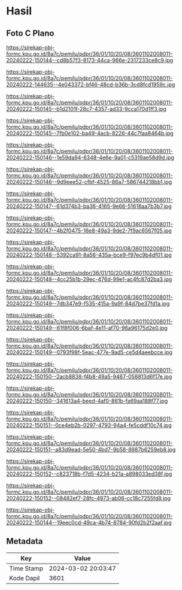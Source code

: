 # Hasil

## Foto C Plano

https://sirekap-obj-formc.kpu.go.id/8a7c/pemilu/pdpr/36/01/10/20/08/3601102008011-20240222-150144--cd8b57f3-8173-44ca-966e-2317233ce8c9.jpg

https://sirekap-obj-formc.kpu.go.id/8a7c/pemilu/pdpr/36/01/10/20/08/3601102008011-20240222-144635--4e043372-bf46-48cd-b36b-3cd8fcd1959c.jpg

https://sirekap-obj-formc.kpu.go.id/8a7c/pemilu/pdpr/36/01/10/20/08/3601102008011-20240222-150145--b1d2101f-28c7-4357-ad33-9cca170d1ff3.jpg

https://sirekap-obj-formc.kpu.go.id/8a7c/pemilu/pdpr/36/01/10/20/08/3601102008011-20240222-150145--7fb0e102-ba49-4acb-8226-44c7faa8464b.jpg

https://sirekap-obj-formc.kpu.go.id/8a7c/pemilu/pdpr/36/01/10/20/08/3601102008011-20240222-150146--1e59da94-6348-4e6e-9a01-c5319ae58d9d.jpg

https://sirekap-obj-formc.kpu.go.id/8a7c/pemilu/pdpr/36/01/10/20/08/3601102008011-20240222-150146--9d9eee52-cfbf-4525-86a7-586744218bb1.jpg

https://sirekap-obj-formc.kpu.go.id/8a7c/pemilu/pdpr/36/01/10/20/08/3601102008011-20240222-150147--61d374b3-ba36-4165-9e66-51618aa7b3b7.jpg

https://sirekap-obj-formc.kpu.go.id/8a7c/pemilu/pdpr/36/01/10/20/08/3601102008011-20240222-150147--4b2f0475-16e8-49a3-9de2-7f9ac6567f05.jpg

https://sirekap-obj-formc.kpu.go.id/8a7c/pemilu/pdpr/36/01/10/20/08/3601102008011-20240222-150148--5392ca91-8a56-435a-bce9-f97ec9b4df01.jpg

https://sirekap-obj-formc.kpu.go.id/8a7c/pemilu/pdpr/36/01/10/20/08/3601102008011-20240222-150148--4cc25b1b-29ec-476d-99e1-ac4fc87d2ba3.jpg

https://sirekap-obj-formc.kpu.go.id/8a7c/pemilu/pdpr/36/01/10/20/08/3601102008011-20240222-150149--7db347e9-f535-415a-9a9f-84d7be37fd1a.jpg

https://sirekap-obj-formc.kpu.go.id/8a7c/pemilu/pdpr/36/01/10/20/08/3601102008011-20240222-150149--61f8f006-6baf-4e11-af70-96a96175d2e0.jpg

https://sirekap-obj-formc.kpu.go.id/8a7c/pemilu/pdpr/36/01/10/20/08/3601102008011-20240222-150149--0793f98f-5eac-477e-9ad5-ce5d4aeebcce.jpg

https://sirekap-obj-formc.kpu.go.id/8a7c/pemilu/pdpr/36/01/10/20/08/3601102008011-20240222-150150--2acb8838-f4b8-49a5-9467-058813d6f17e.jpg

https://sirekap-obj-formc.kpu.go.id/8a7c/pemilu/pdpr/36/01/10/20/08/3601102008011-20240222-150150--341613a4-beed-4af0-861b-fa69aa188f77.jpg

https://sirekap-obj-formc.kpu.go.id/8a7c/pemilu/pdpr/36/01/10/20/08/3601102008011-20240222-150151--0ce4eb2b-0297-4793-94a4-fe5cddf10c74.jpg

https://sirekap-obj-formc.kpu.go.id/8a7c/pemilu/pdpr/36/01/10/20/08/3601102008011-20240222-150151--a83d9ead-5e50-4bd7-9b58-8987b6259eb8.jpg

https://sirekap-obj-formc.kpu.go.id/8a7c/pemilu/pdpr/36/01/10/20/08/3601102008011-20240222-150152--c823718b-f7d5-4234-b21a-a898033ed38f.jpg

https://sirekap-obj-formc.kpu.go.id/8a7c/pemilu/pdpr/36/01/10/20/08/3601102008011-20240222-150152--08482ef7-28fc-4973-ab06-cc18c7255fd8.jpg

https://sirekap-obj-formc.kpu.go.id/8a7c/pemilu/pdpr/36/01/10/20/08/3601102008011-20240222-150144--19eec0cd-49ca-4b74-8784-90fd2b2f2aaf.jpg


## Metadata

| Key        | Value               |
| ---------- | ------------------- |
| Time Stamp | 2024-03-02 20:03:47 |
| Kode Dapil | 3601                |



